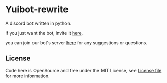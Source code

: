 # Yuibot-rewrite
A discord bot written in python.

If you just want the bot, invite it [here](https://discordapp.com/oauth2/authorize?client_id=456910763504697363&scope=bot&permissions=8).

you can join our bot's server [here](https://discord.gg/7xQ7ATC) for any suggestions or questions.

## License
Code here is OpenSource and free under the MIT License, see [License file](LICENSE) for more information.
